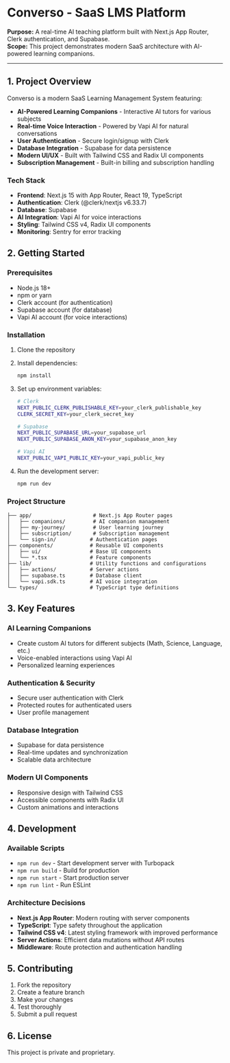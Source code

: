 # Converso - SaaS LMS Platform

**Purpose:** A real-time AI teaching platform built with Next.js App Router, Clerk authentication, and Supabase.  
**Scope:** This project demonstrates modern SaaS architecture with AI-powered learning companions.

---

## **1. Project Overview**

Converso is a modern SaaS Learning Management System featuring:

- **AI-Powered Learning Companions** - Interactive AI tutors for various subjects
- **Real-time Voice Interaction** - Powered by Vapi AI for natural conversations
- **User Authentication** - Secure login/signup with Clerk
- **Database Integration** - Supabase for data persistence
- **Modern UI/UX** - Built with Tailwind CSS and Radix UI components
- **Subscription Management** - Built-in billing and subscription handling

### **Tech Stack**

- **Frontend**: Next.js 15 with App Router, React 19, TypeScript
- **Authentication**: Clerk (@clerk/nextjs v6.33.7)
- **Database**: Supabase
- **AI Integration**: Vapi AI for voice interactions
- **Styling**: Tailwind CSS v4, Radix UI components
- **Monitoring**: Sentry for error tracking

## **2. Getting Started**

### **Prerequisites**

- Node.js 18+
- npm or yarn
- Clerk account (for authentication)
- Supabase account (for database)
- Vapi AI account (for voice interactions)

### **Installation**

1. Clone the repository
2. Install dependencies:

   ```bash
   npm install
   ```

3. Set up environment variables:

   ```bash
   # Clerk
   NEXT_PUBLIC_CLERK_PUBLISHABLE_KEY=your_clerk_publishable_key
   CLERK_SECRET_KEY=your_clerk_secret_key

   # Supabase
   NEXT_PUBLIC_SUPABASE_URL=your_supabase_url
   NEXT_PUBLIC_SUPABASE_ANON_KEY=your_supabase_anon_key

   # Vapi AI
   NEXT_PUBLIC_VAPI_PUBLIC_KEY=your_vapi_public_key
   ```

4. Run the development server:
   ```bash
   npm run dev
   ```

### **Project Structure**

```
├── app/                    # Next.js App Router pages
│   ├── companions/         # AI companion management
│   ├── my-journey/         # User learning journey
│   ├── subscription/       # Subscription management
│   └── sign-in/           # Authentication pages
├── components/            # Reusable UI components
│   ├── ui/                # Base UI components
│   └── *.tsx              # Feature components
├── lib/                   # Utility functions and configurations
│   ├── actions/           # Server actions
│   ├── supabase.ts        # Database client
│   └── vapi.sdk.ts        # AI voice integration
└── types/                 # TypeScript type definitions
```

## **3. Key Features**

### **AI Learning Companions**

- Create custom AI tutors for different subjects (Math, Science, Language, etc.)
- Voice-enabled interactions using Vapi AI
- Personalized learning experiences

### **Authentication & Security**

- Secure user authentication with Clerk
- Protected routes for authenticated users
- User profile management

### **Database Integration**

- Supabase for data persistence
- Real-time updates and synchronization
- Scalable data architecture

### **Modern UI Components**

- Responsive design with Tailwind CSS
- Accessible components with Radix UI
- Custom animations and interactions

## **4. Development**

### **Available Scripts**

- `npm run dev` - Start development server with Turbopack
- `npm run build` - Build for production
- `npm run start` - Start production server
- `npm run lint` - Run ESLint

### **Architecture Decisions**

- **Next.js App Router**: Modern routing with server components
- **TypeScript**: Type safety throughout the application
- **Tailwind CSS v4**: Latest styling framework with improved performance
- **Server Actions**: Efficient data mutations without API routes
- **Middleware**: Route protection and authentication handling

## **5. Contributing**

1. Fork the repository
2. Create a feature branch
3. Make your changes
4. Test thoroughly
5. Submit a pull request

## **6. License**

This project is private and proprietary.

